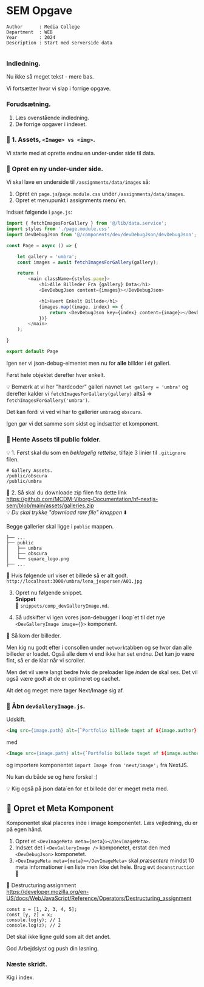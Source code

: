 # SEM Opgave

```
Author      : Media College
Department  : WEB 
Year        : 2024 
Description : Start med serverside data 
                      
```
### Indledning.

Nu ikke så meget tekst - mere bas.

Vi fortsætter hvor vi slap i forrige opgave.

### Forudsætning.

1. Læs ovenstående indledning.
2. De forrige opgaver i indexet.

### :dart: 1. Assets, `<Image> vs <img>`.

Vi starte med at oprette endnu en under-under side til data.



### :dart: Opret en ny under-under side.

Vi skal lave en underside til `/assignments/data/images` så:

1. Opret en `page.js`/`page.module.css` under `/assignments/data/images`.
2. Opret et menupunkt i assignments menu´en.

Indsæt følgende i `page.js`:

```JavaScript
import { fetchImagesForGallery } from '@/lib/data.service';
import styles from './page.module.css'
import DevDebugJson from '@/components/dev/devDebugJson/devDebugJson';

const Page = async () => {

    let gallery = 'umbra';
    const images = await fetchImagesForGallery(gallery);

    return (
        <main className={styles.page}>
            <h1>Alle Billeder Fra {gallery} Data</h1>
            <DevDebugJson content={images}></DevDebugJson>

            <h1>Hvert Enkelt Billede</h1>
            {images.map((image, index) => {
                return <DevDebugJson key={index} content={image}></DevDebugJson>
            })}
        </main>
    );

}

export default Page
```
Igen ser vi json-debug-elmentet men nu for **alle** billder i ét galleri.

Først hele objektet derefter hver enkelt.

:bulb: Bemærk at vi her "hardcoder" galleri navnet `let gallery = 'umbra'` og derefter kalder vi `fetchImagesForGallery(gallery)` altså => `fetchImagesForGallery('umbra')`.

Det kan fordi vi ved vi har to gallerier `umbra`og `obscura`.

Igen gør vi det samme som sidst og indsætter et komponent.

### :dart: Hente Assets til public folder.

:bulb: 1. Først skal du som en *beklagelig rettelse*, tilføje 3 linier til `.gitignore` filen.

```
# Gallery Assets.
/public/obscura
/public/umbra
```
:link: 2. Så skal du downloade zip filen fra dette link    
https://github.com/MCDM-Viborg-Documentation/hf-nextjs-sem/blob/main/assets/galleries.zip       
:bulb: *Du skal trykke "download raw file" knappen* :arrow_down:

Begge gallerier skal ligge i `public` mappen.

```
├── ...
├── public
│   ├── umbra              
│   ├── obscura              
│   └── square_logo.png
├── ...
```

:goal_net: Hvis følgende url viser et billede så er alt godt.   
`http://localhost:3000/umbra/lena_jespersen/A01.jpg`

3. Opret nu følgende snippet.     
**Snippet**     
:pencil: `snippets/comp_devGalleryImage.md`.

4. Så udskifter vi igen vores json-debugger i loop´et til det nye `<DevGalleryImage image={}>` komponent.

:goal_net: Så kom der billeder.

Men kig nu godt efter i consollen under `network`tabben og se hvor dan alle billeder er loadet. Også alle dem vi end ikke har set endnu. Det kan jo være fint, så er de klar når vi scroller.

Men det vil være langt bedre hvis de preloader lige *inden* de skal ses. Det vil også være godt at de er optimeret og cachet.

Alt det og meget mere tager Next/Image sig af.

### :dart: Åbn `devGalleryImage.js`.

Udskift.

```html
<img src={image.path} alt={`Portfolio billede taget af ${image.author} udstillet i falleriet ${image.gallery}`} className={styles.image} />
```

med
```html
<Image src={image.path} alt={`Portfolio billede taget af ${image.author} udstillet i halleriet ${image.gallery}`} className={styles.image} width={image.width} height={image.height} />
```

og importere komponentet `import Image from 'next/image';` fra NextJS.

Nu kan du både se og høre forskel :)

:bulb: Kig også på json data´en for et billede der er meget meta med.

## :dart: Opret et Meta Komponent

Komponentet skal placeres inde i image komponentet. Læs vejledning, du er på egen hånd.

1. Opret et `<DevImageMeta meta={meta}></DevImageMeta>`.
2. Indsæt det i `<DevGalleryImage />` komponetet, erstat den med `<DevDebugJson>` komponetet.
3. `<DevImageMeta meta={meta}></DevImageMeta>` skal *præsentere* mindst 10 meta informationer i en liste men ikke det hele. Brug evt `deconstruction` :eyes:

:link: Destructuring assignment     
https://developer.mozilla.org/en-US/docs/Web/JavaScript/Reference/Operators/Destructuring_assignment
```
const x = [1, 2, 3, 4, 5];
const [y, z] = x;
console.log(y); // 1
console.log(z); // 2
```

Det skal ikke ligne guld som alt det andet.

God Arbejdslyst og push din løsning.

### Næste skridt.

Kig i index.


